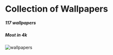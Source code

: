 # Collection of Wallpapers 
##### 117 wallpapers
##### Most in 4k

![wallpapers](resources/Preview.png)
